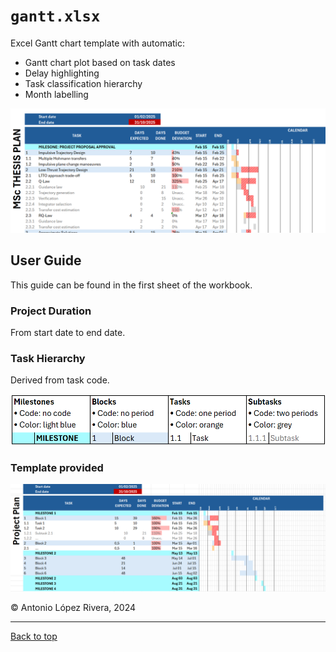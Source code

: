# `gantt.xlsx`

Excel Gantt chart template with automatic:
- Gantt chart plot based on task dates
- Delay highlighting
- Task classification hierarchy
- Month labelling

![Example](example.png)

## User Guide

This guide can be found in the first sheet of the workbook.

### Project Duration

From start date to end date.

### Task Hierarchy

Derived from task code.

![Task Hierarchy](task_hierarchy.png)

### Template provided

![Template](template.png)

© Antonio López Rivera, 2024

---

[Back to top](#gantt-chart-template)